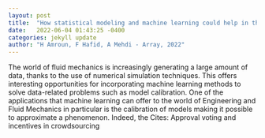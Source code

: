 ```yaml
---
layout: post
title:  "How statistical modeling and machine learning could help in the calibration of numerical simulation and fluid mechanics models? Application to the calibration of "
date:   2022-06-04 01:43:25 -0400
categories: jekyll update
author: "H Amroun, F Hafid, A Mehdi - Array, 2022"
---
```

The world of fluid mechanics is increasingly generating a large amount of data, thanks to the use of numerical simulation techniques. This offers interesting opportunities for incorporating machine learning methods to solve data-related problems such as model calibration. One of the applications that machine learning can offer to the world of Engineering and Fluid Mechanics in particular is the calibration of models making it possible to approximate a phenomenon. Indeed, the  Cites: Approval voting and incentives in crowdsourcing